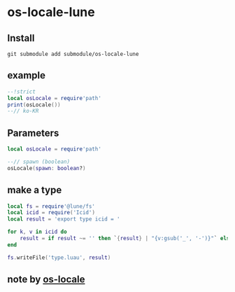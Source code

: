 # os-locale-lune

## Install
```
git submodule add submodule/os-locale-lune
```

## example
```lua
--!strict
local osLocale = require'path'
print(osLocale())
--// ko-KR
```

## Parameters
```lua
local osLocale = require'path'

--// spawn (boolean)
osLocale(spawn: boolean?)
```

## make a type
```lua
local fs = require'@lune/fs'
local icid = require('Icid')
local result = 'export type icid = '

for k, v in icid do
    result = if result ~= '' then `{result} | "{v:gsub('_', '-')}"` else `"{v:gsub('_', '-')}"`
end

fs.writeFile('type.luau', result)
```

## note by [os-locale](https://github.com/sindresorhus/os-locale)